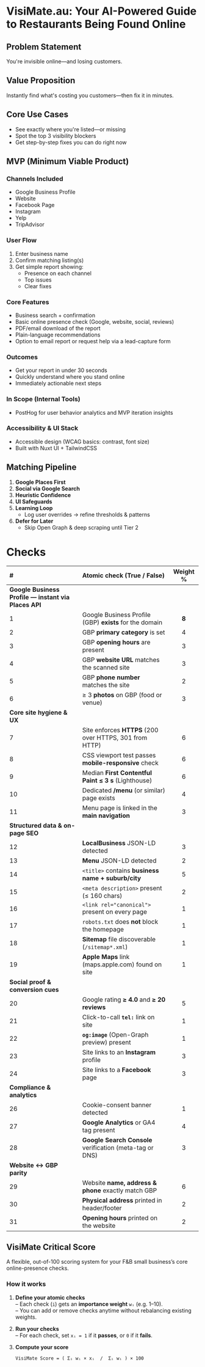 # VisiMate.au: Your AI-Powered Guide to Restaurants Being Found Online

## Problem Statement

You're invisible online—and losing customers.

## Value Proposition

Instantly find what's costing you customers—then fix it in minutes.

## Core Use Cases

- See exactly where you're listed—or missing
- Spot the top 3 visibility blockers
- Get step-by-step fixes you can do right now

## MVP (Minimum Viable Product)

### Channels Included

- Google Business Profile
- Website
- Facebook Page
- Instagram
- Yelp
- TripAdvisor

### User Flow

1. Enter business name
2. Confirm matching listing(s)
3. Get simple report showing:
   - Presence on each channel
   - Top issues
   - Clear fixes

### Core Features

- Business search + confirmation
- Basic online presence check (Google, website, social, reviews)
- PDF/email download of the report
- Plain-language recommendations
- Option to email report or request help via a lead-capture form

### Outcomes

- Get your report in under 30 seconds
- Quickly understand where you stand online
- Immediately actionable next steps

### In Scope (Internal Tools)

- PostHog for user behavior analytics and MVP iteration insights

### Accessibility & UI Stack

- Accessible design (WCAG basics: contrast, font size)
- Built with Nuxt UI + TailwindCSS

## Matching Pipeline

1. **Google Places First**
2. **Social via Google Search**
3. **Heuristic Confidence**
4. **UI Safeguards**
5. **Learning Loop**
   - Log user overrides → refine thresholds & patterns
6. **Defer for Later**
   - Skip Open Graph & deep scraping until Tier 2

# Checks

| # | Atomic check (True / False) | Weight % |
|:--|:----------------------------|:--------:|
| **Google Business Profile — instant via Places API** |||
| 1 | Google Business Profile (GBP) **exists** for the domain | **8** |
| 2 | GBP **primary category** is set | 4 |
| 3 | GBP **opening hours** are present | 3 |
| 4 | GBP **website URL** matches the scanned site | 3 |
| 5 | GBP **phone number** matches the site | 2 |
| 6 | ≥ 3 **photos** on GBP (food or venue) | 3 |
| **Core site hygiene & UX** |||
| 7 | Site enforces **HTTPS** (200 over HTTPS, 301 from HTTP) | 6 |
| 8 | CSS viewport test passes **mobile-responsive** check | 6 |
| 9 | Median **First Contentful Paint ≤ 3 s** (Lighthouse) | 6 |
| 10 | Dedicated **/menu** (or similar) page exists | 4 |
| 11 | Menu page is linked in the **main navigation** | 3 |
| **Structured data & on-page SEO** |||
| 12 | **LocalBusiness** JSON-LD detected | 3 |
| 13 | **Menu** JSON-LD detected | 2 |
| 14 | `<title>` contains **business name + suburb/city** | 5 |
| 15 | `<meta description>` present (≤ 160 chars) | 2 |
| 16 | `<link rel="canonical">` present on every page | 1 |
| 17 | `robots.txt` does **not** block the homepage | 1 |
| 18 | **Sitemap** file discoverable (`/sitemap*.xml`) | 1 |
| 19 | **Apple Maps** link (maps.apple.com) found on site | 1 |
| **Social proof & conversion cues** |||
| 20 | Google rating **≥ 4.0** and **≥ 20 reviews** | 5 |
| 21 | Click-to-call **`tel:`** link on site | 1 |
| 22 | **`og:image`** (Open-Graph preview) present | 1 |
| 23 | Site links to an **Instagram** profile | 3 |
| 24 | Site links to a **Facebook** page | 3 |
| **Compliance & analytics** |||
| 26 | Cookie-consent banner detected | 1 |
| 27 | **Google Analytics** or GA4 tag present | 4 |
| 28 | **Google Search Console** verification (meta-tag or DNS) | 3 |
| **Website ↔ GBP parity** |||
| 29 | Website **name, address & phone** exactly match GBP | 6 |
| 30 | **Physical address** printed in header/footer | 2 |
| 31 | **Opening hours** printed on the website | 2 |

## VisiMate Critical Score

A flexible, out-of-100 scoring system for your F&B small business’s core online-presence checks.

### How it works

1. **Define your atomic checks**  
   – Each check (`i`) gets an **importance weight** `wᵢ` (e.g. 1–10).  
   – You can add or remove checks anytime without rebalancing existing weights.

2. **Run your checks**  
   – For each check, set `xᵢ = 1` if it **passes**, or `0` if it **fails**.

3. **Compute your score**  
   ```text
   VisiMate Score = ( Σᵢ wᵢ × xᵢ  /  Σᵢ wᵢ ) × 100
   ```